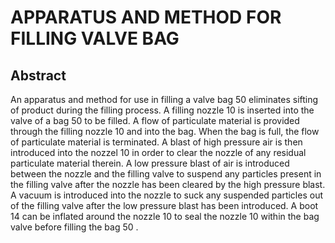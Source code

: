 # APPARATUS AND METHOD FOR FILLING VALVE BAG

## Abstract
An apparatus and method for use in filling a valve bag 50 eliminates sifting of product during the filling process. A filling nozzle 10 is inserted into the valve of a bag 50 to be filled. A flow of particulate material is provided through the filling nozzle 10 and into the bag. When the bag is full, the flow of particulate material is terminated. A blast of high pressure air is then introduced into the nozzel 10 in order to clear the nozzle of any residual particulate material therein. A low pressure blast of air is introduced between the nozzle and the filling valve to suspend any particles present in the filling valve after the nozzle has been cleared by the high pressure blast. A vacuum is introduced into the nozzle to suck any suspended particles out of the filling valve after the low pressure blast has been introduced. A boot 14 can be inflated around the nozzle 10 to seal the nozzle 10 within the bag valve before filling the bag 50 .